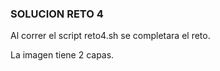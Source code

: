 ### SOLUCION RETO 4 ###

Al correr el script reto4.sh se completara el reto.

La imagen tiene 2 capas.